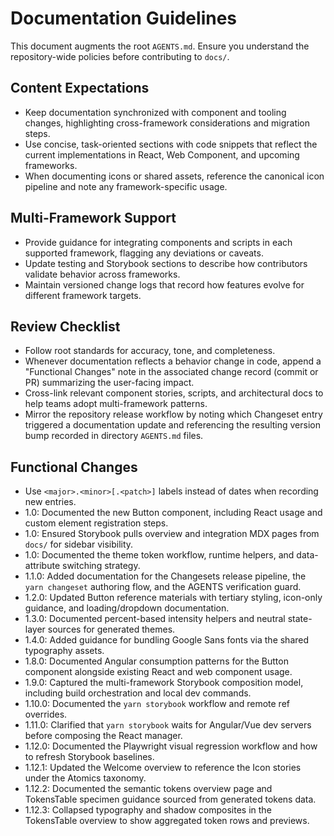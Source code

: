 # Documentation Guidelines

This document augments the root `AGENTS.md`. Ensure you understand the repository-wide policies before contributing to `docs/`.

## Content Expectations
- Keep documentation synchronized with component and tooling changes, highlighting cross-framework considerations and migration steps.
- Use concise, task-oriented sections with code snippets that reflect the current implementations in React, Web Component, and upcoming frameworks.
- When documenting icons or shared assets, reference the canonical icon pipeline and note any framework-specific usage.

## Multi-Framework Support
- Provide guidance for integrating components and scripts in each supported framework, flagging any deviations or caveats.
- Update testing and Storybook sections to describe how contributors validate behavior across frameworks.
- Maintain versioned change logs that record how features evolve for different framework targets.

## Review Checklist
- Follow root standards for accuracy, tone, and completeness.
- Whenever documentation reflects a behavior change in code, append a "Functional Changes" note in the associated change record (commit or PR) summarizing the user-facing impact.
- Cross-link relevant component stories, scripts, and architectural docs to help teams adopt multi-framework patterns.
- Mirror the repository release workflow by noting which Changeset entry triggered a documentation update and referencing the resulting version bump recorded in directory `AGENTS.md` files.

## Functional Changes
- Use `<major>.<minor>[.<patch>]` labels instead of dates when recording new entries.
- 1.0: Documented the new Button component, including React usage and custom element registration steps.
- 1.0: Ensured Storybook pulls overview and integration MDX pages from `docs/` for sidebar visibility.
- 1.0: Documented the theme token workflow, runtime helpers, and data-attribute switching strategy.
- 1.1.0: Added documentation for the Changesets release pipeline, the `yarn changeset` authoring flow, and the AGENTS verification guard.
- 1.2.0: Updated Button reference materials with tertiary styling, icon-only guidance, and loading/dropdown documentation.
- 1.3.0: Documented percent-based intensity helpers and neutral state-layer sources for generated themes.
- 1.4.0: Added guidance for bundling Google Sans fonts via the shared typography assets.
- 1.8.0: Documented Angular consumption patterns for the Button component alongside existing React and web component usage.
- 1.9.0: Captured the multi-framework Storybook composition model, including build orchestration and local dev commands.
- 1.10.0: Documented the `yarn storybook` workflow and remote ref overrides.
- 1.11.0: Clarified that `yarn storybook` waits for Angular/Vue dev servers before composing the React manager.
- 1.12.0: Documented the Playwright visual regression workflow and how to refresh Storybook baselines.
- 1.12.1: Updated the Welcome overview to reference the Icon stories under the Atomics taxonomy.
- 1.12.2: Documented the semantic tokens overview page and TokensTable specimen guidance sourced from generated tokens data.
- 1.12.3: Collapsed typography and shadow composites in the TokensTable overview to show aggregated token rows and previews.
